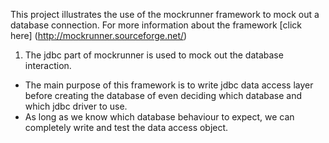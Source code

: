 This project illustrates the use of the mockrunner framework to mock out a database connection.
For more information about the framework [click here] (http://mockrunner.sourceforge.net/)

1. The jdbc part of mockrunner is used to mock out the database interaction.
* The main purpose of this framework is to write jdbc data access layer before creating the database
of even deciding which database and which jdbc driver to use.
* As long as we know which database behaviour to expect, we can completely write and test the data access object.

